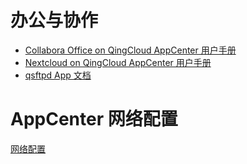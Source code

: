 ---
---

# 办公与协作

* [Collabora Office on QingCloud AppCenter 用户手册](collabora-office)
* [Nextcloud on QingCloud AppCenter 用户手册](nextcloud)
* [qsftpd App 文档](qsftpd)


# AppCenter 网络配置

[网络配置](../network/appcenter_network_config/index.html)


